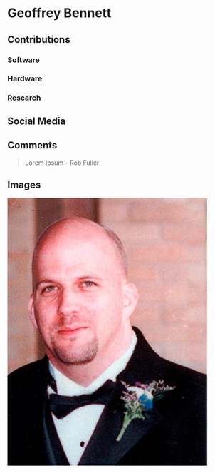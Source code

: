 # Geoffrey Bennett


## Contributions

### Software

### Hardware

### Research

## Social Media


## Comments

> Lorem Ipsum - Rob Fuller

## Images

![](/images/Geoffrey_Bennett.jpg)

